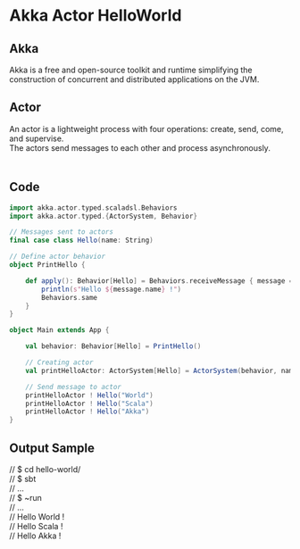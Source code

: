 # Akka Actor HelloWorld

## Akka
Akka is a free and open-source toolkit and runtime simplifying the construction of concurrent and distributed applications on the JVM.   

## Actor
An actor is a lightweight process with four operations: create, send, come, and supervise.  
The actors send messages to each other and process asynchronously.  
　
## Code
```Scala
import akka.actor.typed.scaladsl.Behaviors
import akka.actor.typed.{ActorSystem, Behavior}

// Messages sent to actors
final case class Hello(name: String)

// Define actor behavior
object PrintHello {

    def apply(): Behavior[Hello] = Behaviors.receiveMessage { message =>
        println(s"Hello ${message.name} !")
        Behaviors.same
    }
}

object Main extends App {

    val behavior: Behavior[Hello] = PrintHello()

    // Creating actor
    val printHelloActor: ActorSystem[Hello] = ActorSystem(behavior, name = "PrintActor")

    // Send message to actor
    printHelloActor ! Hello("World")
    printHelloActor ! Hello("Scala")
    printHelloActor ! Hello("Akka")
}
```

## Output Sample
// $ cd hello-world/  
// $ sbt  
// ...  
// $ ~run  
// ...  
// Hello World !  
// Hello Scala !  
// Hello Akka !  
